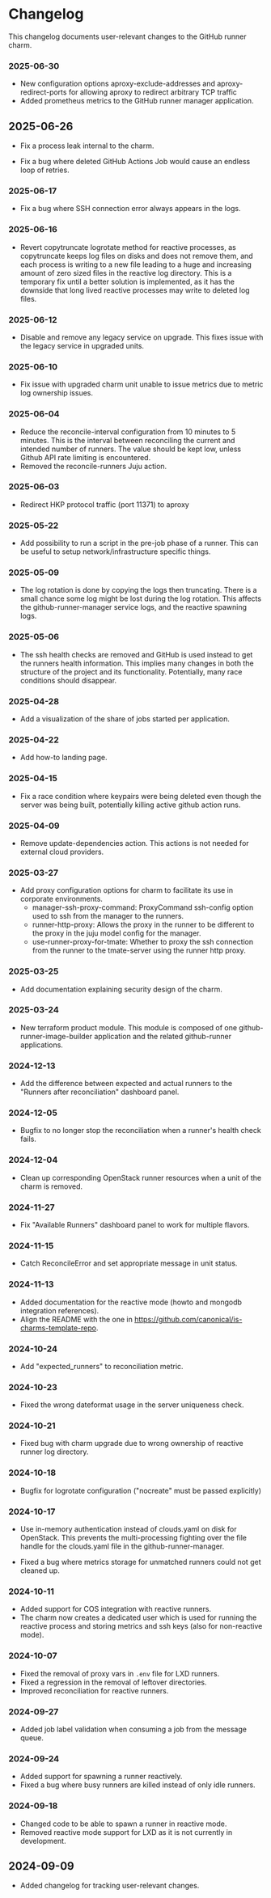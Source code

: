 # Changelog

This changelog documents user-relevant changes to the GitHub runner charm.

### 2025-06-30
- New configuration options aproxy-exclude-addresses and aproxy-redirect-ports for allowing aproxy to redirect arbitrary TCP traffic
- Added prometheus metrics to the GitHub runner manager application.

## 2025-06-26

- Fix a process leak internal to the charm.

- Fix a bug where deleted GitHub Actions Job would cause an endless loop of retries.

### 2025-06-17

- Fix a bug where SSH connection error always appears in the logs.

### 2025-06-16

- Revert copytruncate logrotate method for reactive processes, as copytruncate keeps log files on disks and does not remove them, and each process is writing to a new file leading to a huge and increasing amount
of zero sized files in the reactive log directory. This is a temporary fix until a better solution is implemented, as it has the downside that long lived reactive processes may write to deleted log files.


### 2025-06-12

- Disable and remove any legacy service on upgrade. This fixes issue with the legacy service in upgraded units.

### 2025-06-10

- Fix issue with upgraded charm unit unable to issue metrics due to metric log ownership issues.

### 2025-06-04

- Reduce the reconcile-interval configuration from 10 minutes to 5 minutes. This is the interval 
between reconciling the current and intended number of runners. The value should be kept low, 
unless Github API rate limiting is encountered.
- Removed the reconcile-runners Juju action.

### 2025-06-03

- Redirect HKP protocol traffic (port 11371) to aproxy

### 2025-05-22

- Add possibility to run a script in the pre-job phase of a runner. This can be useful to setup 
network/infrastructure specific things.


### 2025-05-09

- The log rotation is done by copying the logs then truncating. There is a small chance some log might be lost during the log rotation. This affects the github-runner-manager service logs, and the reactive spawning logs.

### 2025-05-06

- The ssh health checks are removed and GitHub is used instead to get the runners health
information. This implies many changes in both the structure of the project and its functionality. Potentially, many race conditions should
disappear.

### 2025-04-28

- Add a visualization of the share of jobs started per application.

### 2025-04-22

- Add how-to landing page.

### 2025-04-15

- Fix a race condition where keypairs were being deleted even though the server was being built, potentially killing active github action runs.

### 2025-04-09

- Remove update-dependencies action. This actions is not needed for external cloud providers.

### 2025-03-27

- Add proxy configuration options for charm to facilitate its use in corporate environments.
  - manager-ssh-proxy-command: ProxyCommand ssh-config option used to ssh from the manager to the runners.
  - runner-http-proxy: Allows the proxy in the runner to be different to the proxy in the
    juju model config for the manager.
  - use-runner-proxy-for-tmate: Whether to proxy the ssh connection from the runner to the tmate-server
    using the runner http proxy.

### 2025-03-25

- Add documentation explaining security design of the charm.

### 2025-03-24

- New terraform product module. This module is composed of one github-runner-image-builder application and the related
github-runner applications.

### 2024-12-13

- Add the difference between expected and actual runners to the "Runners after reconciliation" dashboard panel.

### 2024-12-05

- Bugfix to no longer stop the reconciliation when a runner's health check fails.

### 2024-12-04

- Clean up corresponding OpenStack runner resources when a unit of the charm is removed.

### 2024-11-27

- Fix "Available Runners" dashboard panel to work for multiple flavors.

### 2024-11-15

- Catch ReconcileError and set appropriate message in unit status.

### 2024-11-13

- Added documentation for the reactive mode (howto and mongodb integration references).
- Align the README with the one in https://github.com/canonical/is-charms-template-repo.

### 2024-10-24

- Add "expected_runners" to reconciliation metric.

### 2024-10-23

- Fixed the wrong dateformat usage in the server uniqueness check.

### 2024-10-21

- Fixed bug with charm upgrade due to wrong ownership of reactive runner log directory.

### 2024-10-18

- Bugfix for logrotate configuration ("nocreate" must be passed explicitly)

### 2024-10-17

- Use in-memory authentication instead of clouds.yaml on disk for OpenStack. This prevents
the multi-processing fighting over the file handle for the clouds.yaml file in the github-runner-manager.

- Fixed a bug where metrics storage for unmatched runners could not get cleaned up.

### 2024-10-11

- Added support for COS integration with reactive runners.
- The charm now creates a dedicated user which is used for running the reactive process and 
  storing metrics and ssh keys (also for non-reactive mode).

### 2024-10-07

- Fixed the removal of proxy vars in `.env` file for LXD runners.
- Fixed a regression in the removal of leftover directories.
- Improved reconciliation for reactive runners.

### 2024-09-27

- Added job label validation when consuming a job from the message queue.

### 2024-09-24

- Added support for spawning a runner reactively.
- Fixed a bug where busy runners are killed instead of only idle runners.

### 2024-09-18

- Changed code to be able to spawn a runner in reactive mode.
- Removed reactive mode support for LXD as it is not currently in development.

## 2024-09-09

- Added changelog for tracking user-relevant changes.